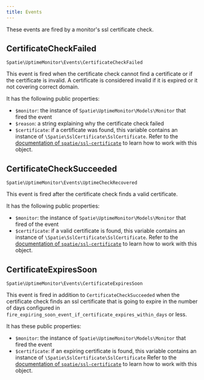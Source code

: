 ```yaml
---
title: Events
---
```


These events are fired by a monitor's ssl certificate check.

## CertificateCheckFailed

`Spatie\UptimeMonitor\Events\CertificateCheckFailed`

This event is fired when the certificate check cannot find a certificate or if the certificate is invalid. A certificate is considered invalid if it is expired or it not covering correct domain.

It has the following public properties:

- `$monitor`: the instance of `Spatie\UptimeMonitor\Models\Monitor` that fired the event
- `$reason`: a string explaining why the certificate check failed
- `$certificate`: if a certificate was found, this variable contains an instance of `\Spatie\SslCertificate\SslCertificate`. Refer to the [documentation of `spatie/ssl-certificate`](https://github.com/spatie/ssl-certificate) to learn how to work with this object. 

## CertificateCheckSucceeded

`Spatie\UptimeMonitor\Events\UptimeCheckRecovered`

This event is fired after the certificate check finds a valid certificate.

It has the following public properties:

- `$monitor`: the instance of `Spatie\UptimeMonitor\Models\Monitor` that fired of the event
- `$certificate`: if a valid certificate is found, this variable contains an instance of `\Spatie\SslCertificate\SslCertificate`. Refer to the [documentation of `spatie/ssl-certificate`](https://github.com/spatie/ssl-certificate) to learn how to work with this object. 

## CertificateExpiresSoon

`Spatie\UptimeMonitor\Events\CertificateExpiresSoon`

This event is fired in addition to `CertificateCheckSucceeded` when the certificate check finds an ssl certificate that is going to expire in the number of days configured in `fire_expiring_soon_event_if_certificate_expires_within_days` or less.

It has these public properties:

- `$monitor`: the instance of `Spatie\UptimeMonitor\Models\Monitor` that fired the event
- `$certificate`: if an expiring certificate is found, this variable contains an instance of `\Spatie\SslCertificate\SslCertificate` Refer to the [documentation of `spatie/ssl-certificate`](https://github.com/spatie/ssl-certificate) to learn how to work with this object. 
